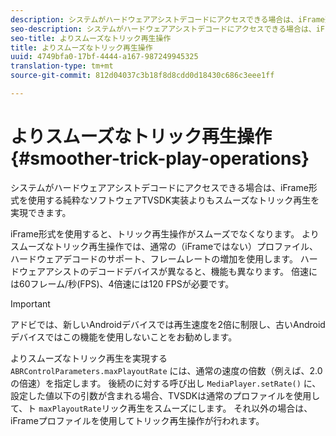 ```yaml
---
description: システムがハードウェアアシストデコードにアクセスできる場合は、iFrame形式を使用する純粋なソフトウェアTVSDK実装よりもスムーズなトリック再生を実現できます。
seo-description: システムがハードウェアアシストデコードにアクセスできる場合は、iFrame形式を使用する純粋なソフトウェアTVSDK実装よりもスムーズなトリック再生を実現できます。
seo-title: よりスムーズなトリック再生操作
title: よりスムーズなトリック再生操作
uuid: 4749bfa0-17bf-4444-a167-987249945325
translation-type: tm+mt
source-git-commit: 812d04037c3b18f8d8cdd0d18430c686c3eee1ff

---
```



# よりスムーズなトリック再生操作 {#smoother-trick-play-operations}

システムがハードウェアアシストデコードにアクセスできる場合は、iFrame形式を使用する純粋なソフトウェアTVSDK実装よりもスムーズなトリック再生を実現できます。

<!--<a id="section_3DBFD7A3D1C7453096D3D3885E786263"></a>-->

iFrame形式を使用すると、トリック再生操作がスムーズでなくなります。 よりスムーズなトリック再生操作では、通常の（iFrameではない）プロファイル、ハードウェアデコードのサポート、フレームレートの増加を使用します。 ハードウェアアシストのデコードデバイスが異なると、機能も異なります。 倍速には60フレーム/秒(FPS)、4倍速には120 FPSが必要です。

>[!IMPORTANT]
>
>アドビでは、新しいAndroidデバイスでは再生速度を2倍に制限し、古いAndroidデバイスではこの機能を使用しないことをお勧めします。

よりスムーズなトリック再生を実現する `ABRControlParameters.maxPlayoutRate` には、通常の速度の倍数（例えば、2.0の倍速）を指定します。 後続のに対する呼び出し `MediaPlayer.setRate()` に、設定した値以下の引数が含まれる場合、TVSDKは通常のプロファイルを使用して、ト `maxPlayoutRate`リック再生をスムーズにします。 それ以外の場合は、iFrameプロファイルを使用してトリック再生操作が行われます。
